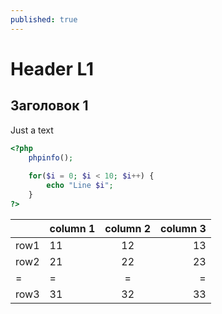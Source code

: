 ```yaml
---
published: true
---
```


# Header L1

## Заголовок 1

Just a text

~~~ php
<?php
    phpinfo();
    
    for($i = 0; $i < 10; $i++) {
        echo "Line $i";
    }
?>
~~~

||column 1|column 2| column 3| 
|-|:-|:-:|-:|
|row1|11|12|13|
|row2|21|22|23|
|=|=|=|=|
|row3|31|32|33|


